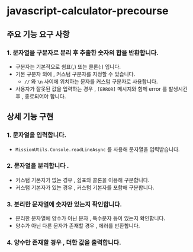 # javascript-calculator-precourse

## 주요 기능 요구 사항

### 1. 문자열을 구분자로 분리 후 추출한 숫자의 합을 반환합니다.

- 구분자는 기본적으로 쉼표(,) 또는 콜론(:) 입니다.
- 기본 구분자 외에 , 커스텀 구분자를 지정할 수 있습니다.
  - `//` 와 `\n` 사이에 위치하는 문자를 커스텀 구분자로 사용합니다.
- 사용자가 잘못된 값을 입력하는 경우 , `[ERROR]` 메시지와 함께 error 를 발생시킨 후 , 종료되어야 합니다.

## 상세 기능 구현

### 1. 문자열을 입력합니다.

- `MissionUtils.Console.readLineAsync` 를 사용해 문자열을 입력받습니다.

### 2. 문자열을 분리합니다 .

- 커스텀 기본자가 없는 경우 , 쉼표와 콜론을 이용해 구분합니다.
- 커스텀 기본자가 있는 경우 , 커스텀 기본자를 포함해 구분합니다.

### 3. 분리한 문자열에 숫자만 있는지 확인합니다.

- 분리한 문자열에 양수가 아닌 문자 , 특수문자 등이 있는지 확인합니다.
- 양수가 아닌 다른 문자가 존재할 경우 , 에러를 반환합니다.

### 4. 양수만 존재할 경우 , 더한 값을 출력합니다.
